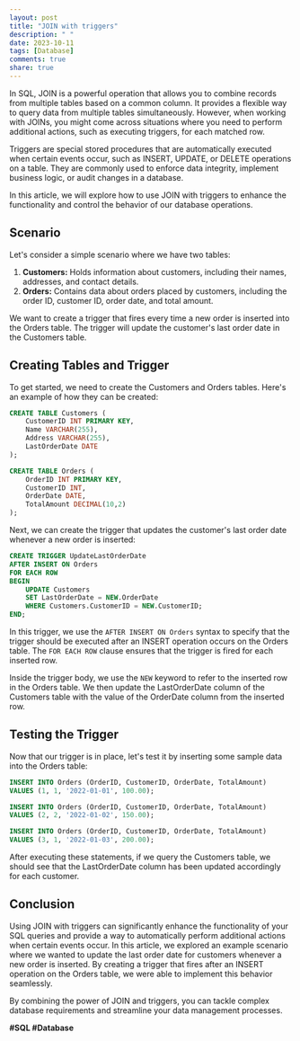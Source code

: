```yaml
---
layout: post
title: "JOIN with triggers"
description: " "
date: 2023-10-11
tags: [Database]
comments: true
share: true
---
```


In SQL, JOIN is a powerful operation that allows you to combine records from multiple tables based on a common column. It provides a flexible way to query data from multiple tables simultaneously. However, when working with JOINs, you might come across situations where you need to perform additional actions, such as executing triggers, for each matched row.

Triggers are special stored procedures that are automatically executed when certain events occur, such as INSERT, UPDATE, or DELETE operations on a table. They are commonly used to enforce data integrity, implement business logic, or audit changes in a database.

In this article, we will explore how to use JOIN with triggers to enhance the functionality and control the behavior of our database operations.

## Scenario

Let's consider a simple scenario where we have two tables:

1. **Customers:** Holds information about customers, including their names, addresses, and contact details.
2. **Orders:** Contains data about orders placed by customers, including the order ID, customer ID, order date, and total amount.

We want to create a trigger that fires every time a new order is inserted into the Orders table. The trigger will update the customer's last order date in the Customers table.

## Creating Tables and Trigger

To get started, we need to create the Customers and Orders tables. Here's an example of how they can be created:

```sql
CREATE TABLE Customers (
    CustomerID INT PRIMARY KEY,
    Name VARCHAR(255),
    Address VARCHAR(255),
    LastOrderDate DATE
);

CREATE TABLE Orders (
    OrderID INT PRIMARY KEY,
    CustomerID INT,
    OrderDate DATE,
    TotalAmount DECIMAL(10,2)
);
```

Next, we can create the trigger that updates the customer's last order date whenever a new order is inserted:

```sql
CREATE TRIGGER UpdateLastOrderDate
AFTER INSERT ON Orders
FOR EACH ROW
BEGIN
    UPDATE Customers
    SET LastOrderDate = NEW.OrderDate
    WHERE Customers.CustomerID = NEW.CustomerID;
END;
```

In this trigger, we use the `AFTER INSERT ON Orders` syntax to specify that the trigger should be executed after an INSERT operation occurs on the Orders table. The `FOR EACH ROW` clause ensures that the trigger is fired for each inserted row.

Inside the trigger body, we use the `NEW` keyword to refer to the inserted row in the Orders table. We then update the LastOrderDate column of the Customers table with the value of the OrderDate column from the inserted row.

## Testing the Trigger

Now that our trigger is in place, let's test it by inserting some sample data into the Orders table:

```sql
INSERT INTO Orders (OrderID, CustomerID, OrderDate, TotalAmount)
VALUES (1, 1, '2022-01-01', 100.00);

INSERT INTO Orders (OrderID, CustomerID, OrderDate, TotalAmount)
VALUES (2, 2, '2022-01-02', 150.00);

INSERT INTO Orders (OrderID, CustomerID, OrderDate, TotalAmount)
VALUES (3, 1, '2022-01-03', 200.00);
```

After executing these statements, if we query the Customers table, we should see that the LastOrderDate column has been updated accordingly for each customer.

## Conclusion

Using JOIN with triggers can significantly enhance the functionality of your SQL queries and provide a way to automatically perform additional actions when certain events occur. In this article, we explored an example scenario where we wanted to update the last order date for customers whenever a new order is inserted. By creating a trigger that fires after an INSERT operation on the Orders table, we were able to implement this behavior seamlessly.

By combining the power of JOIN and triggers, you can tackle complex database requirements and streamline your data management processes.

**#SQL #Database**